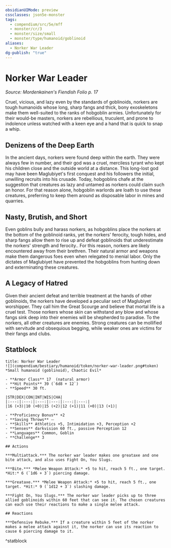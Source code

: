 ```yaml
---
obsidianUIMode: preview
cssclasses: json5e-monster
tags:
  - compendium/src/5e/mff
  - monster/cr/3
  - monster/size/small
  - monster/type/humanoid/goblinoid
aliases:
  - Norker War Leader
dg-publish: "true"
---
```

# Norker War Leader
*Source: Mordenkainen's Fiendish Folio p. 17*  

Cruel, vicious, and lazy even by the standards of goblinoids, norkers are tough humanoids whose long, sharp fangs and thick, bony exoskeletons make them well-suited to the ranks of hobgoblin armies. Unfortunately for their would-be masters, norkers are rebellious, truculent, and prone to indolence unless watched with a keen eye and a hand that is quick to snap a whip.

## Denizens of the Deep Earth

In the ancient days, norkers were found deep within the earth. They were always few in number, and their god was a cruel, merciless tyrant who kept his children close and the outside world at a distance. This long-lost god may have been Maglubiyet's first conquest and his followers the initial, unwilling recruits into his crusade. Today, hobgoblins chafe at the suggestion that creatures as lazy and untamed as norkers could claim such an honor. For that reason alone, hobgoblin warlords are loath to use these creatures, preferring to keep them around as disposable labor in mines and quarries.

## Nasty, Brutish, and Short

Even goblins bully and harass norkers, as hobgoblins place the norkers at the bottom of the goblinoid ranks, yet the norkers' ferocity, tough hides, and sharp fangs allow them to rise up and defeat goblinoids that underestimate the norkers' strength and ferocity.. For this reason, norkers are likely encountered away from their brethren. Their natural armor and weapons make them dangerous foes even when relegated to menial labor. Only the dictates of Maglubiyet have prevented the hobgoblins from hunting down and exterminating these creatures.

## A Legacy of Hatred

Given their ancient defeat and terrible treatment at the hands of other goblinoids, the norkers have developed a peculiar sect of Maglubiyet worshipper. They call him the Great Scourge and believe that mortal life is a cruel test. Those norkers whose skin can withstand any blow and whose fangs sink deep into their enemies will be shepherded to paradise. To the norkers, all other creatures are enemies. Strong creatures can be mollified with servitude and obsequious begging, while weaker ones are victims for their fangs and clubs.

## Statblock

```ad-statblock
title: Norker War Leader
![](compendium/bestiary/humanoid/token/norker-war-leader.png#token)
*Small humanoid (goblinoid), Chaotic Evil*

- **Armor Class** 17  (natural armor)
- **Hit Points** 39 (`6d8 + 12`)
- **Speed** 30 ft.

|STR|DEX|CON|INT|WIS|CHA|
|:---:|:---:|:---:|:---:|:---:|:---:|
|16 (+3)|10 (+0)|15 (+2)|12 (+1)|11 (+0)|13 (+1)|

- **Proficiency Bonus** +2
- **Saving Throws** ⏤
- **Skills** Athletics +5, Intimidation +3, Perception +2
- **Senses** darkvision 60 ft., passive Perception 12
- **Languages** Common, Goblin
- **Challenge** 3

## Actions

***Multiattack.*** The norker war leader makes one greataxe and one bite attack, and also uses Fight On, You Slugs.

***Bite.*** *Melee Weapon Attack:* +5 to hit, reach 5 ft., one target. *Hit:* 6 (`1d6 + 3`) piercing damage.

***Greataxe.*** *Melee Weapon Attack:* +5 to hit, reach 5 ft., one target. *Hit:* 9 (`1d12 + 3`) slashing damage.

***Fight On, You Slugs.*** The norker war leader picks up to three allied goblinoids within 60 feet that can see it. The chosen creatures can each use their reactions to make a single melee attack.

## Reactions

***Defensive Rebuke.*** If a creature within 5 feet of the norker makes a melee attack against it, the norker can use its reaction to cause 6 piercing damage to it.
```
^statblock